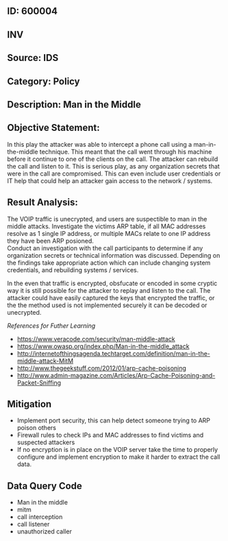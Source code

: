 ## ID: 600004

## INV

## Source: IDS

## Category: Policy

## Description: Man in the Middle

## Objective Statement:
In this play the attacker was able to intercept a phone call using a man-in-the-middle technique. This meant that the call went through his machine before it continue to one of the clients on the call. The attacker can rebuild the call and listen to it.  This is serious play, as any organization secrets that were in the call are compromised. This can even include user credentials or IT help that could help an attacker gain access to the network / systems.

## Result Analysis:
The VOIP traffic is unecrypted, and users are suspectible to man in the middle attacks. Investigate the victims ARP table, if all MAC addresses resolve as 1 single IP address, or multiple MACs relate to one IP address they have been ARP posioned.  
Conduct an investigation with the call participants to determine if any organization secrets or technical information was discussed. Depending on the findings take appropriate action which can include changing system credentials, and rebuilding systems / services.

In the even that traffic is encrypted, obsfucate or encoded in some cryptic way it is still possible for the attacker to replay and listen to the call.  The attacker could have easily captured the keys that encrypted the traffic, or the the method used is not implemented securely it can be decoded or unecrypted.


*References for Futher Learning*
- https://www.veracode.com/security/man-middle-attack
- https://www.owasp.org/index.php/Man-in-the-middle_attack
- http://internetofthingsagenda.techtarget.com/definition/man-in-the-middle-attack-MitM
- http://www.thegeekstuff.com/2012/01/arp-cache-poisoning
- http://www.admin-magazine.com/Articles/Arp-Cache-Poisoning-and-Packet-Sniffing

## Mitigation
- Implement port security, this can help detect someone trying to ARP poison others
- Firewall rules to check IPs and MAC addresses to find victims and suspected attackers
- If no encryption is in place on the VOIP server take the time to properly configure and implement encryption to make it harder to extract the call data.

## Data Query Code
- Man in the middle
- mitm 
- call interception
- call listener
- unauthorized caller